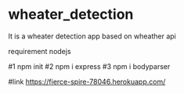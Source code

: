 # wheater_detection
It is a wheater detection app based on wheather api 

requirement 
nodejs

#1 npm init
#2 npm i express
#3 npm i bodyparser


#link
https://fierce-spire-78046.herokuapp.com/
